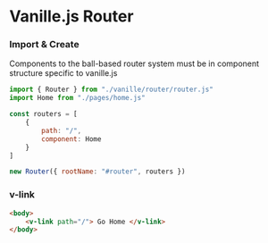 # Vanille.js Router

### Import & Create
Components to the ball-based router system must be in component structure specific to vanille.js

```js
import { Router } from "./vanille/router/router.js"
import Home from "./pages/home.js"

const routers = [
    {
        path: "/",
        component: Home
    }
]

new Router({ rootName: "#router", routers })
```

### v-link
```html
<body>
    <v-link path="/"> Go Home </v-link>
</body>
```